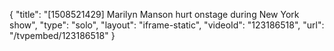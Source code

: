 {
    "title": "[1508521429] Marilyn Manson hurt onstage during New York show",
    "type": "solo",
    "layout": "iframe-static",
    "videoId": "123186518",
    "url": "\/tvpembed\/123186518"
}